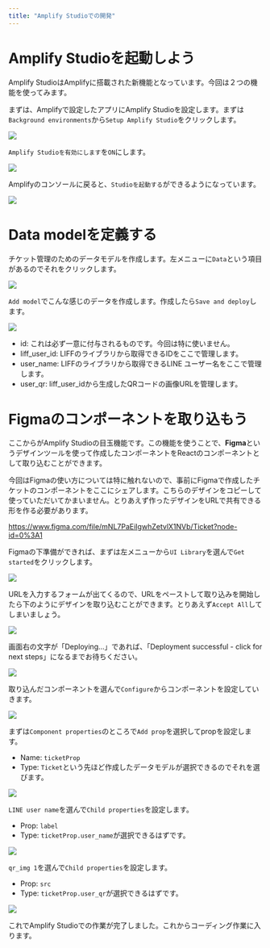 ```yaml
---
title: "Amplify Studioでの開発"
---
```


# Amplify Studioを起動しよう

Amplify StudioはAmplifyに搭載された新機能となっています。今回は２つの機能を使ってみます。

まずは、Amplifyで設定したアプリにAmplify Studioを設定します。まずは`Background environments`から`Setup Amplify Studio`をクリックします。

![](https://storage.googleapis.com/zenn-user-upload/5f00eab60003-20220208.png)

`Amplify Studioを有効にします`を`ON`にします。

![](https://storage.googleapis.com/zenn-user-upload/a1e33c3d03f4-20220208.png)

Amplifyのコンソールに戻ると、`Studioを起動する`ができるようになっています。

![](https://storage.googleapis.com/zenn-user-upload/4deadd7f434f-20220208.png)

# Data modelを定義する

チケット管理のためのデータモデルを作成します。左メニューに`Data`という項目があるのでそれをクリックします。

![](https://storage.googleapis.com/zenn-user-upload/c11eece8c114-20220208.png)

`Add model`でこんな感じのデータを作成します。作成したら`Save and deploy`します。

![](https://storage.googleapis.com/zenn-user-upload/0dce4a49f30b-20220208.png)

- id: これは必ず一意に付与されるものです。今回は特に使いません。
- liff_user_id: LIFFのライブラリから取得できるIDをここで管理します。
- user_name: LIFFのライブラリから取得できるLINE ユーザー名をここで管理します。
- user_qr: liff_user_idから生成したQRコードの画像URLを管理します。

# Figmaのコンポーネントを取り込もう

ここからがAmplify Studioの目玉機能です。この機能を使うことで、**Figma**というデザインツールを使って作成したコンポーネントをReactのコンポーネントとして取り込むことができます。

今回はFigmaの使い方については特に触れないので、事前にFigmaで作成したチケットのコンポーネントをここにシェアします。こちらのデザインをコピーして使っていただいてかまいません。とりあえず作ったデザインをURLで共有できる形を作る必要があります。

<https://www.figma.com/file/mNL7PaEiIgwhZetvlX1NVb/Ticket?node-id=0%3A1>

Figmaの下準備ができれば、まずは左メニューから`UI Library`を選んで`Get started`をクリックします。

![](https://storage.googleapis.com/zenn-user-upload/de0800d54dd1-20220210.png)

URLを入力するフォームが出てくるので、URLをペーストして取り込みを開始したら下のようにデザインを取り込むことができます。とりあえず`Accept All`してしまいましょう。

![](https://storage.googleapis.com/zenn-user-upload/098b4402de9f-20220210.png)

画面右の文字が「Deploying...」であれば、「Deployment successful - click for next steps」になるまでお待ちください。

![](https://storage.googleapis.com/zenn-user-upload/4fb9fe4749da-20220213.png)

取り込んだコンポーネントを選んで`Configure`からコンポーネントを設定していきます。

![](https://storage.googleapis.com/zenn-user-upload/5e38bb6e5900-20220210.png)

まずは`Component properties`のところで`Add prop`を選択してpropを設定します。

- Name: `ticketProp`
- Type: `Ticket`という先ほど作成したデータモデルが選択できるのでそれを選びます。

![](https://storage.googleapis.com/zenn-user-upload/a15a65ca1e7d-20220210.png)

`LINE user name`を選んで`Child properties`を設定します。

- Prop: `label`
- Type: `ticketProp.user_name`が選択できるはずです。

![](https://storage.googleapis.com/zenn-user-upload/4374c51b6657-20220210.png)

`qr_img 1`を選んで`Child properties`を設定します。

- Prop: `src`
- Type: `ticketProp.user_qr`が選択できるはずです。

![](https://storage.googleapis.com/zenn-user-upload/5ff61e0a0cad-20220210.png)

これでAmplify Studioでの作業が完了しました。これからコーディング作業に入ります。